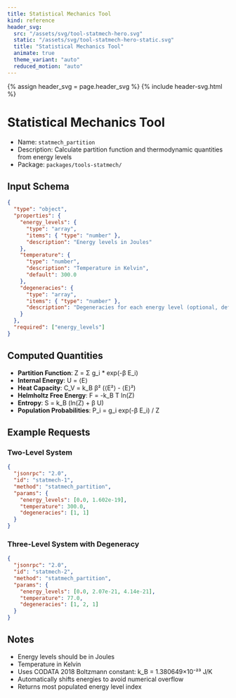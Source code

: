 ```yaml
---
title: Statistical Mechanics Tool
kind: reference
header_svg:
  src: "/assets/svg/tool-statmech-hero.svg"
  static: "/assets/svg/tool-statmech-hero-static.svg"
  title: "Statistical Mechanics Tool"
  animate: true
  theme_variant: "auto"
  reduced_motion: "auto"
---
```


{% assign header_svg = page.header_svg %}
{% include header-svg.html %}

# Statistical Mechanics Tool

- Name: `statmech_partition`
- Description: Calculate partition function and thermodynamic quantities from energy levels
- Package: `packages/tools-statmech/`

## Input Schema

```json
{
  "type": "object",
  "properties": {
    "energy_levels": {
      "type": "array",
      "items": { "type": "number" },
      "description": "Energy levels in Joules"
    },
    "temperature": {
      "type": "number", 
      "description": "Temperature in Kelvin",
      "default": 300.0
    },
    "degeneracies": {
      "type": "array",
      "items": { "type": "number" },
      "description": "Degeneracies for each energy level (optional, defaults to 1)"
    }
  },
  "required": ["energy_levels"]
}
```

## Computed Quantities

- **Partition Function**: Z = Σ g_i * exp(-β E_i)
- **Internal Energy**: U = ⟨E⟩
- **Heat Capacity**: C_V = k_B β² (⟨E²⟩ - ⟨E⟩²)
- **Helmholtz Free Energy**: F = -k_B T ln(Z)
- **Entropy**: S = k_B (ln(Z) + β U)
- **Population Probabilities**: P_i = g_i exp(-β E_i) / Z

## Example Requests

### Two-Level System
```json
{
  "jsonrpc": "2.0",
  "id": "statmech-1",
  "method": "statmech_partition",
  "params": {
    "energy_levels": [0.0, 1.602e-19],
    "temperature": 300.0,
    "degeneracies": [1, 1]
  }
}
```

### Three-Level System with Degeneracy
```json
{
  "jsonrpc": "2.0",
  "id": "statmech-2", 
  "method": "statmech_partition",
  "params": {
    "energy_levels": [0.0, 2.07e-21, 4.14e-21],
    "temperature": 77.0,
    "degeneracies": [1, 2, 1]
  }
}
```

## Notes

- Energy levels should be in Joules
- Temperature in Kelvin
- Uses CODATA 2018 Boltzmann constant: k_B = 1.380649×10⁻²³ J/K
- Automatically shifts energies to avoid numerical overflow
- Returns most populated energy level index
